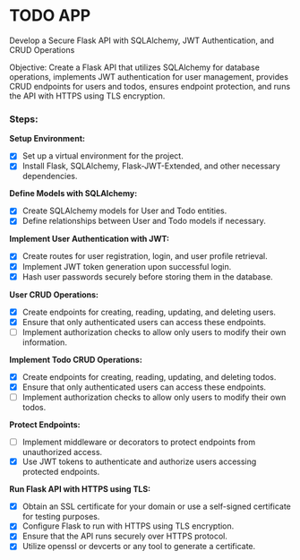 # TODO APP
Develop a Secure Flask API with SQLAlchemy, JWT Authentication, and CRUD Operations

Objective:
Create a Flask API that utilizes SQLAlchemy for database operations, implements JWT authentication for user management, provides CRUD endpoints for users and todos, ensures endpoint protection, and runs the API with HTTPS using TLS encryption.

### Steps:

**Setup Environment:**
- [x] Set up a virtual environment for the project.
- [x] Install Flask, SQLAlchemy, Flask-JWT-Extended, and other necessary dependencies.

**Define Models with SQLAlchemy:**
- [x] Create SQLAlchemy models for User and Todo entities.
- [x] Define relationships between User and Todo models if necessary.

**Implement User Authentication with JWT:**
- [x] Create routes for user registration, login, and user profile retrieval.
- [x] Implement JWT token generation upon successful login.
- [x] Hash user passwords securely before storing them in the database.

**User CRUD Operations:**
- [x] Create endpoints for creating, reading, updating, and deleting users.
- [x] Ensure that only authenticated users can access these endpoints.
- [ ] Implement authorization checks to allow only users to modify their own information.

**Implement Todo CRUD Operations:**
- [x] Create endpoints for creating, reading, updating, and deleting todos.
- [x] Ensure that only authenticated users can access these endpoints.
- [ ] Implement authorization checks to allow only users to modify their own todos.

**Protect Endpoints:**
- [ ] Implement middleware or decorators to protect endpoints from unauthorized access.
- [x] Use JWT tokens to authenticate and authorize users accessing protected endpoints. 

**Run Flask API with HTTPS using TLS:**
- [x] Obtain an SSL certificate for your domain or use a self-signed certificate for testing purposes.
- [x] Configure Flask to run with HTTPS using TLS encryption.
- [x] Ensure that the API runs securely over HTTPS protocol.
- [x] Utilize openssl or devcerts or any tool to generate a certificate.
